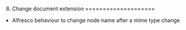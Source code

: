 8. Change document extension
====================

* Alfresco behaviour to change node name after a mime type change